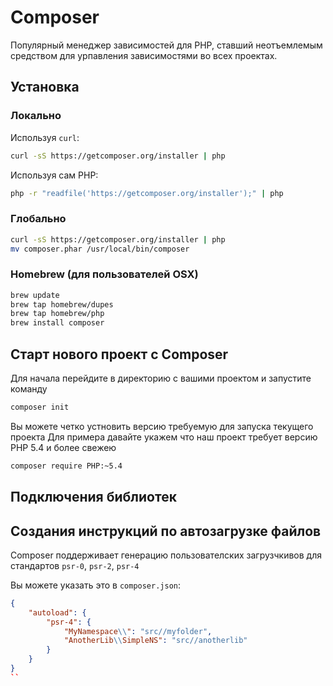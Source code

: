Composer
========

Популярный менеджер зависимостей для PHP, ставший неотъемлемым средством для урпавления зависимостями во всех проектах.

## Установка

### Локально

Используя `curl`:
```bash
curl -sS https://getcomposer.org/installer | php
```

Используя сам PHP:
```bash
php -r "readfile('https://getcomposer.org/installer');" | php
```

### Глобально

```bash
curl -sS https://getcomposer.org/installer | php
mv composer.phar /usr/local/bin/composer
```

### Homebrew (для пользователей OSX)


```bash
brew update
brew tap homebrew/dupes
brew tap homebrew/php
brew install composer
```

## Старт нового проект с Composer

Для начала перейдите в директорию с вашими проектом и запустите команду 

```bash
composer init
```

Вы можете четко устновить версию требуемую для запуска текущего проекта
Для примера давайте укажем что наш проект требует версию PHP 5.4 и более свежею

```bash
composer require PHP:~5.4
```

## Подключения библиотек

## Создания инструкций по автозагрузке файлов

Composer поддерживает генерацию пользователских загрузчкивов для стандартов `psr-0`, `psr-2`, `psr-4` 

Вы можете указать это в `composer.json`:
```json
{
    "autoload": {
        "psr-4": {
            "MyNamespace\\": "src//myfolder",
            "AnotherLib\\SimpleNS": "src//anotherlib"
        }
    }
}
``
